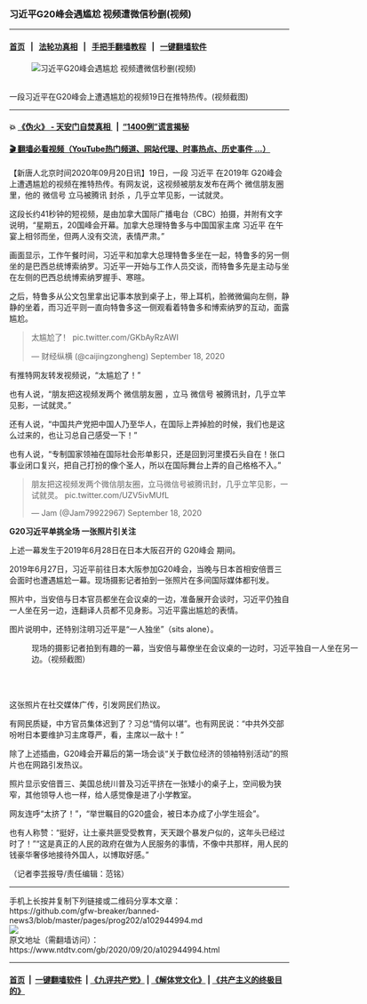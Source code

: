 ### 习近平G20峰会遇尴尬 视频遭微信秒删(视频)
------------------------

#### [首页](https://github.com/gfw-breaker/banned-news3/blob/master/README.md) &nbsp;&nbsp;|&nbsp;&nbsp; [法轮功真相](https://github.com/begood0513/basic/blob/master/README.md)  &nbsp;&nbsp;|&nbsp;&nbsp; [手把手翻墙教程](https://github.com/gfw-breaker/guides/wiki)  &nbsp;&nbsp;|&nbsp;&nbsp; [一键翻墙软件](https://github.com/gfw-breaker/nogfw/blob/master/README.md)  



<div><div class="featured_image">
 <figure>
  <img alt="习近平G20峰会遇尴尬 视频遭微信秒删(视频)" src="https://i.ntdtv.com/assets/uploads/2020/09/eac75c89a269133458b11694e31f899a-800x450.jpg"/>
 </figure><br/>
 <span class="caption">
  一段习近平在G20峰会上遭遇尴尬的视频19日在推特热传。(视频截图)
 </span>
</div>
</div><hr/>

#### 💥 [《伪火》 - 天安门自焚真相 ](http://158.247.195.190:10000/videos/blog/weihuo.html)&nbsp; |&nbsp; [“1400例”谎言揭秘  ](http://158.247.195.190:10000/videos/blog/jiexi1400.html)

#### [ 🎬  翻墙必看视频（YouTube热门频道、网站代理、时事热点、历史事件 ...）](https://github.com/gfw-breaker/links/blob/master/banned.md)

<div><div class="post_content" itemprop="articleBody">
 <p>
  【新唐人北京时间2020年09月20日讯】19日，一段
  <ok href="https://www.ntdtv.com/gb/习近平.htm">
   习近平
  </ok>
  在2019年
  <ok href="https://www.ntdtv.com/gb/g20峰会.htm">
   G20峰会
  </ok>
  上遭遇尴尬的视频在推特热传。有网友说，这视频被朋友发布在两个
  <ok href="https://www.ntdtv.com/gb/微信朋友圈.htm">
   微信朋友圈
  </ok>
  里，他的
  <ok href="https://www.ntdtv.com/gb/微信号.htm">
   微信号
  </ok>
  立马被腾讯
  <ok href="https://www.ntdtv.com/gb/封杀.htm">
   封杀
  </ok>
  ，几乎立竿见影，一试就灵。
 </p>
 <p>
  这段长约41秒钟的短视频，是由加拿大国际广播电台（CBC）拍摄，并附有文字说明，“星期五，20国峰会开幕。加拿大总理特鲁多与中国国家主席
  <ok href="https://www.ntdtv.com/gb/习近平.htm">
   习近平
  </ok>
  在午宴上相邻而坐，但两人没有交流，表情严肃。”
 </p>
 <p>
  画面显示，工作午餐时间，习近平和加拿大总理特鲁多坐在一起，特鲁多的另一侧坐的是巴西总统博索纳罗。习近平一开始与工作人员交谈，而特鲁多先是主动与坐在左侧的巴西总统博索纳罗握手、寒暄。
 </p>
 <p>
  之后，特鲁多从公文包里拿出记事本放到桌子上，带上耳机，脸微微偏向左侧，静静的坐着，而习近平则一直向特鲁多这一侧观看着特鲁多和博索纳罗的互动，面露尴尬。
 </p>
 <blockquote class="twitter-tweet" data-dnt="true" data-width="500">
  <p dir="ltr" lang="zh">
   太尴尬了！
   <ok href="https://t.co/GKbAyRzAWI">
    pic.twitter.com/GKbAyRzAWI
   </ok>
  </p>
  <p>
   — 财经纵横 (@caijingzongheng)
   <ok href="https://twitter.com/caijingzongheng/status/1307039306645725184?ref_src=twsrc%5Etfw">
    September 18, 2020
   </ok>
  </p>
 </blockquote>
 <p>
  <script async="" charset="utf-8" src="https://platform.twitter.com/widgets.js">
  </script>
 </p>
 <p>
  <p>
   有推特网友转发视频说，“太尴尬了！”
  </p>
  <p>
   也有人说，“朋友把这视频发两个
   <ok href="https://www.ntdtv.com/gb/微信朋友圈.htm">
    微信朋友圈
   </ok>
   ，立马
   <ok href="https://www.ntdtv.com/gb/微信号.htm">
    微信号
   </ok>
   被腾讯封，几乎立竿见影，一试就灵。”
  </p>
  <p>
   还有人说，“中国共产党把中国人乃至华人，在国际上弄掉脸的时候，我们也是这么过来的，也让习总自己感受一下！”
  </p>
  <p>
   也有人说，“专制国家领袖在国际社会形单影只，还是回到河里摸石头自在！张口事业闭口复兴，把自己打扮的像个圣人，所以在国际舞台上弄的自己格格不入。”
  </p>
  <blockquote class="twitter-tweet" data-dnt="true" data-width="500">
   <p dir="ltr" lang="zh">
    朋友把这视频发两个微信朋友圈，立马微信号被腾讯封，几乎立竿见影，一试就灵。
    <ok href="https://t.co/UZV5ivMUfL">
     pic.twitter.com/UZV5ivMUfL
    </ok>
   </p>
   <p>
    — Jam (@Jam79922967)
    <ok href="https://twitter.com/Jam79922967/status/1307032042618736640?ref_src=twsrc%5Etfw">
     September 18, 2020
    </ok>
   </p>
  </blockquote>
  <p>
   <script async="" charset="utf-8" src="https://platform.twitter.com/widgets.js">
   </script>
  </p>
  <p>
   <p>
    <strong>
     G20习近平单挑全场 一张照片引关注
    </strong>
   </p>
   <p>
    上述一幕发生于2019年6月28日在日本大阪召开的
    <ok href="https://www.ntdtv.com/gb/g20峰会.htm">
     G20峰会
    </ok>
    期间。
   </p>
   <p>
    2019年6月27日，习近平前往日本大阪参加G20峰会，当晚与日本首相安倍晋三会面时也遭遇尴尬一幕。现场摄影记者拍到一张照片在多间国际媒体都刊发。
   </p>
   <p>
    照片中，当安倍与日本官员都坐在会议桌的一边，准备展开会谈时，习近平仍独自一人坐在另一边，连翻译人员都不见身影。习近平露出尴尬的表情。
   </p>
   <p>
    图片说明中，还特别注明习近平是“一人独坐”（sits alone）。
   </p>
   <figure class="wp-caption alignnone" id="attachment_102611643" style="width: 600px">
    <ok href="https://i.ntdtv.com/assets/uploads/2019/06/1-62-600x400.jpg">
     <img alt="" class="size-medium wp-image-102611643" src="https://i.ntdtv.com/assets/uploads/2019/06/1-62-600x400-600x337.jpg"/>
    </ok>
    <br/><figcaption class="wp-caption-text">
     现场的摄影记者拍到有趣的一幕，当安倍与幕僚坐在会议桌的一边时，习近平独自一人坐在另一边。（视频截图）
    </figcaption><br/>
   </figure><br/>
   <p>
    这张照片在社交媒体广传，引发网民们热议。
   </p>
   <p>
    有网民质疑，中方官员集体迟到了？习总“情何以堪”。也有网民说：“中共外交部吩咐日本要维护习主席尊严，看，主席以一敌十！”
   </p>
   <p>
    除了上述插曲，G20峰会开幕后的第一场会谈“关于数位经济的领袖特别活动”的照片也在网路引发热议。
   </p>
   <p>
    照片显示安倍晋三、美国总统川普及习近平挤在一张矮小的桌子上，空间极为狭窄，其他领导人也一样，给人感觉像是进了小学教室。
   </p>
   <p>
    网友连呼“太挤了！”，“举世瞩目的G20盛会，被日本办成了小学生班会”。
   </p>
   <p>
    也有人称赞：“挺好，让土豪共匪受受教育，天天跟个暴发户似的，这年头已经过时了！”“这是真正的人民的政府在做为人民服务的事情，不像中共那样，用人民的钱豪华奢侈地接待外国人，以博取好感。”
   </p>
   <p>
    （记者李芸报导/责任编辑：范铭）
   </p>
   <div class="single_ad">
   </div>
  </p>
 </p>
</div>
</div>
<hr/>
手机上长按并复制下列链接或二维码分享本文章：<br/>
https://github.com/gfw-breaker/banned-news3/blob/master/pages/prog202/a102944994.md <br/>
<a href='https://github.com/gfw-breaker/banned-news3/blob/master/pages/prog202/a102944994.md'><img src='https://github.com/gfw-breaker/banned-news3/blob/master/pages/prog202/a102944994.md.png'/></a> <br/>
原文地址（需翻墙访问）：https://www.ntdtv.com/gb/2020/09/20/a102944994.html


------------------------
#### [首页](https://github.com/gfw-breaker/banned-news3/blob/master/README.md) &nbsp;|&nbsp; [一键翻墙软件](https://github.com/gfw-breaker/nogfw/blob/master/README.md) &nbsp;| [《九评共产党》](https://github.com/gfw-breaker/9ping.md/blob/master/README.md#九评之一评共产党是什么) | [《解体党文化》](https://github.com/gfw-breaker/jtdwh.md/blob/master/README.md) | [《共产主义的终极目的》](https://github.com/gfw-breaker/gczydzjmd.md/blob/master/README.md)


<img src='http://gfw-breaker.win/banned-news3/pages/prog202/a102944994.md' width='0px' height='0px'/>